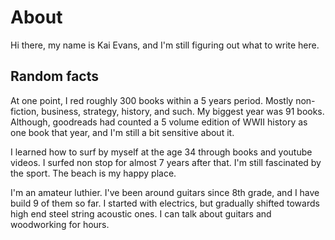 # About

Hi there, my name is Kai Evans, and I'm still figuring out what to write here.

## Random facts

At one point, I red roughly 300 books within a 5 years period. Mostly
non-fiction, business, strategy, history, and such. My biggest year was 91
books. Although, goodreads had counted a 5 volume edition of WWII history as one
book that year, and I'm still a bit sensitive about it.

I learned how to surf by myself at the age 34 through books and youtube videos.
I surfed non stop for almost 7 years after that. I'm still fascinated by the
sport. The beach is my happy place.

I'm an amateur luthier. I've been around guitars since 8th grade, and I have
build 9 of them so far. I started with electrics, but gradually shifted towards
high end steel string acoustic ones. I can talk about guitars and woodworking
for hours.
